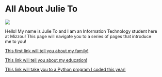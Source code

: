 # **All About Julie To**
![](https://github.com/julieto1/Midterm-Project-SP23/blob/73976171467dd197421a772636e0ef50f9b66d12/73E38F79-66B1-43DB-BA51-A17A1DE63060.jpg)

Hello! My name is Julie To and I am an Information Technology student here at Mizzou! This page will navigate you to a series of pages that introduce me to you!


[This first link will tell you about my family!](https://github.com/julieto1/Midterm-Project-SP23/blob/a6fe2344264244f006ae101d96d20ac9017fd622/Family.md)

[This link will tell you about my education!](https://github.com/julieto1/Midterm-Project-SP23/blob/ca650d607d8c8a0517eef7fec8110a005c8bc8a5/Education.md)

[This link will take you to a Python program I coded this year!](https://github.com/julieto1/Midterm-Project-SP23/blob/9785d109a07a2079e748711a9a061345c24fa863/volume_calculator.py)

